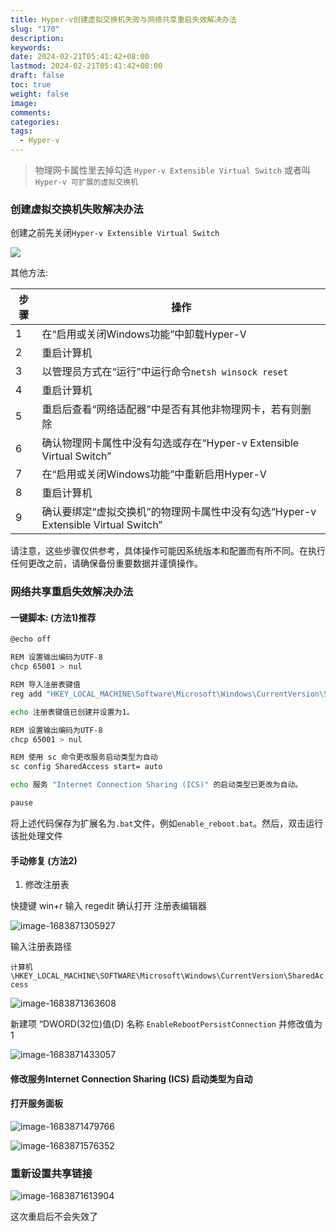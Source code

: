 ```yaml
---
title: Hyper-v创建虚拟交换机失败与网络共享重启失效解决办法
slug: "170"
description: 
keywords: 
date: 2024-02-21T05:41:42+08:00
lastmod: 2024-02-21T05:41:42+08:00
draft: false
toc: true
weight: false
image: 
comments: 
categories: 
tags:
  - Hyper-v
---
```

>物理网卡属性里去掉勾选 `Hyper-v Extensible Virtual Switch` 或者叫 `Hyper-v 可扩展的虚拟交换机`

### 创建虚拟交换机失败解决办法

创建之前先关闭`Hyper-v Extensible Virtual Switch`

![](http://imgs.leshans.eu.org/2024/02/9a5b0a848f2875f21b16c4a806a87299.webp)

其他方法:

| 步骤 | 操作 |
| --- | --- |
| 1 | 在“启用或关闭Windows功能”中卸载Hyper-V |
| 2 | 重启计算机 |
| 3 | 以管理员方式在“运行”中运行命令`netsh winsock reset` |
| 4 | 重启计算机 |
| 5 | 重启后查看“网络适配器”中是否有其他非物理网卡，若有则删除 |
| 6 | 确认物理网卡属性中没有勾选或存在“Hyper-v Extensible Virtual Switch” |
| 7 | 在“启用或关闭Windows功能”中重新启用Hyper-V |
| 8 | 重启计算机 |
| 9 | 确认要绑定“虚拟交换机”的物理网卡属性中没有勾选“Hyper-v Extensible Virtual Switch” |

请注意，这些步骤仅供参考，具体操作可能因系统版本和配置而有所不同。在执行任何更改之前，请确保备份重要数据并谨慎操作。

### 网络共享重启失效解决办法

#### 一键脚本: (方法1)推荐

```bash
@echo off

REM 设置输出编码为UTF-8
chcp 65001 > nul

REM 导入注册表键值
reg add "HKEY_LOCAL_MACHINE\Software\Microsoft\Windows\CurrentVersion\SharedAccess" /v "EnableRebootPersistConnection" /t REG_DWORD /d 1 /f

echo 注册表键值已创建并设置为1。

REM 设置输出编码为UTF-8
chcp 65001 > nul

REM 使用 sc 命令更改服务启动类型为自动
sc config SharedAccess start= auto

echo 服务 "Internet Connection Sharing (ICS)" 的启动类型已更改为自动。

pause

```

将上述代码保存为扩展名为`.bat`文件，例如`enable_reboot.bat`。然后，双击运行该批处理文件

#### 手动修复 (方法2)
1. 修改注册表

快捷键 win+r 输入 regedit 确认打开 注册表编辑器

![image-1683871305927](http://imgs.leshans.eu.org/2024/02/28bfef24348e3de28ac85acad463f779.webp)


输入注册表路径

`计算机\HKEY_LOCAL_MACHINE\SOFTWARE\Microsoft\Windows\CurrentVersion\SharedAccess`  

![image-1683871363608](http://imgs.leshans.eu.org/2024/02/960d2d380ff750b6fc0099dceb032c9e.webp)



新建项 “DWORD(32位)值(D) 名称 `EnableRebootPersistConnection` 并修改值为1

![image-1683871433057](http://imgs.leshans.eu.org/2024/02/f1864d3898c6c7a89b6932a5c748a161.webp)



#### 修改服务Internet Connection Sharing (ICS) 启动类型为自动

#### 打开服务面板

![image-1683871479766](http://imgs.leshans.eu.org/2024/02/eb960ac2bc20e3523647e7519793e0cf.webp)


  

![image-1683871576352](http://imgs.leshans.eu.org/2024/02/d4c977a9c485f00fe0c66deb5593fb86.webp)



### 重新设置共享链接

![image-1683871613904](http://imgs.leshans.eu.org/2024/02/89065f856e5ed9dcd6247971e64baa94.webp)


  
这次重启后不会失效了